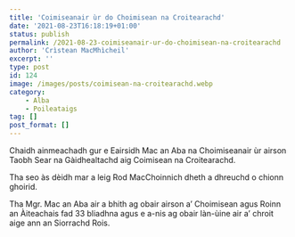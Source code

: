 ```yaml
---
title: 'Coimiseanair ùr do Choimisean na Croitearachd'
date: '2021-08-23T16:18:19+01:00'
status: publish
permalink: /2021-08-23-coimiseanair-ur-do-choimisean-na-croitearachd
author: 'Crìstean MacMhìcheil'
excerpt: ''
type: post
id: 124
image: /images/posts/coimisean-na-croitearachd.webp
category:
    - Alba
    - Poileataigs
tag: []
post_format: []
---
```

Chaidh ainmeachadh gur e Eairsidh Mac an Aba na Choimiseanair ùr airson Taobh Sear na Gàidhealtachd aig Coimisean na Croitearachd.

Tha seo às dèidh mar a leig Rod MacChoinnich dheth a dhreuchd o chionn ghoirid.

Tha Mgr. Mac an Aba air a bhith ag obair airson a’ Choimisean agus Roinn an Àiteachais fad 33 bliadhna agus e a-nis ag obair làn-ùine air a’ chroit aige ann an Siorrachd Rois.
